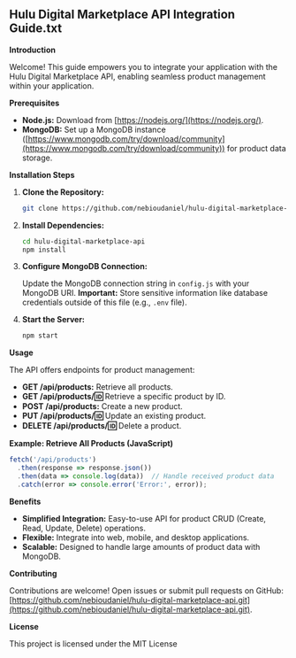 ## Hulu Digital Marketplace API Integration Guide.txt

**Introduction**

Welcome! This guide empowers you to integrate your application with the Hulu Digital Marketplace API, enabling seamless product management within your application.

**Prerequisites**

- **Node.js:** Download from [https://nodejs.org/](https://nodejs.org/).
- **MongoDB:** Set up a MongoDB instance ([https://www.mongodb.com/try/download/community](https://www.mongodb.com/try/download/community)) for product data storage.

**Installation Steps**

1. **Clone the Repository:**

   ```bash
   git clone https://github.com/nebioudaniel/hulu-digital-marketplace-api.git
   ```

2. **Install Dependencies:**

   ```bash
   cd hulu-digital-marketplace-api
   npm install
   ```

3. **Configure MongoDB Connection:**

   Update the MongoDB connection string in `config.js` with your MongoDB URI.  **Important:** Store sensitive information like database credentials outside of this file (e.g., `.env` file).

4. **Start the Server:**

   ```bash
   npm start
   ```

**Usage**

The API offers endpoints for product management:

- **GET /api/products:** Retrieve all products.
- **GET /api/products/:id:** Retrieve a specific product by ID.
- **POST /api/products:** Create a new product.
- **PUT /api/products/:id:** Update an existing product.
- **DELETE /api/products/:id:** Delete a product.

**Example: Retrieve All Products (JavaScript)**

```javascript
fetch('/api/products')
  .then(response => response.json())
  .then(data => console.log(data))  // Handle received product data
  .catch(error => console.error('Error:', error));
```

**Benefits**

- **Simplified Integration:** Easy-to-use API for product CRUD (Create, Read, Update, Delete) operations.
- **Flexible:** Integrate into web, mobile, and desktop applications.
- **Scalable:** Designed to handle large amounts of product data with MongoDB.

**Contributing**

Contributions are welcome! Open issues or submit pull requests on GitHub: [https://github.com/nebioudaniel/hulu-digital-marketplace-api.git](https://github.com/nebioudaniel/hulu-digital-marketplace-api.git).

**License**

This project is licensed under the MIT License
